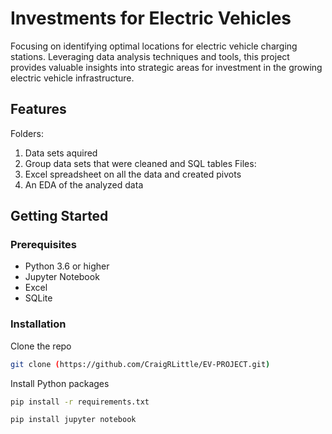# Investments for Electric Vehicles
Focusing on identifying optimal locations for electric vehicle charging stations. Leveraging data analysis techniques and tools, this project provides valuable insights into strategic areas for investment in the growing electric vehicle infrastructure.
## Features
Folders:
1. Data sets aquired
2. Group data sets that were cleaned and SQL tables
Files:
1. Excel spreadsheet on all the data and created pivots
2. An EDA of the analyzed data
## Getting Started
### Prerequisites
- Python 3.6 or higher
- Jupyter Notebook
- Excel
- SQLite
### Installation
Clone the repo
```bash
git clone (https://github.com/CraigRLittle/EV-PROJECT.git)
```
Install Python packages
```bash
pip install -r requirements.txt
```
```bash
pip install jupyter notebook
```